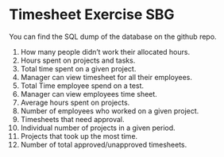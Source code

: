 # Timesheet Exercise SBG

You can find the SQL dump of the database on the github repo.

1.  How many people didn’t work their allocated hours.
2.  Hours spent on projects and tasks.
3.  Total time spent on a given project.
4.  Manager can view timesheet for all their employees.
5.  Total Time employee spend on a test.
6.  Manager can view employees time sheet.
7.  Average hours spent on projects.
8.  Number of employees who worked on a given project.
9.  Timesheets that need approval.
10. Individual number of projects in a given period.
11. Projects that took up the most time.
12. Number of total approved/unapproved timesheets.